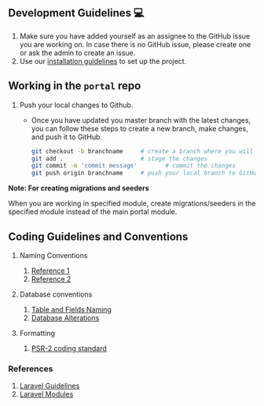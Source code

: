 ## Development Guidelines :computer:
1. Make sure you have added yourself as an assignee to the GitHub issue you are working on. In case there is no GitHub issue, please create one or ask the admin to create an issue.
2. Use our [installation guidelines](./installation.md) to set up the project.


## Working in the `portal` repo
1. Push your local changes to Github.
    * Once you have updated you master branch with the latest changes, you can follow these steps to create a new branch, make changes, and push it to GitHub.

        ```sh
        git checkout -b branchname     # create a branch where you will commit your changes
        git add .                      # stage the changes
        git commit -m 'commit message'        # commit the changes
        git push origin branchname     # push your local branch to GitHub and then create a Pull Request
        ```

**Note: For creating migrations and seeders**

When you are working in specified module, create migrations/seeders in the specified module instead of the main portal module.

## Coding Guidelines and Conventions

1. Naming Conventions
    1. [Reference 1](https://xqsit.github.io/laravel-coding-guidelines/docs/naming-conventions/) 
    2. [Reference 2](https://webdevetc.com/blog/laravel-naming-conventions)

2. Database conventions
    1. [Table and Fields Naming](https://www.geeksforgeeks.org/database-table-and-column-naming-conventions/)
    2. [Database Alterations](https://www.w3resource.com/sql/sql-basic/basic-create-database.php)

3. Formatting
    1. [PSR-2 coding standard](https://www.php-fig.org/psr/psr-2/)

### References
1. [Laravel Guidelines](https://github.com/ColoredCow/resources/tree/master/laravel)
2. [Laravel Modules](https://nwidart.com/laravel-modules/v6/introduction)
